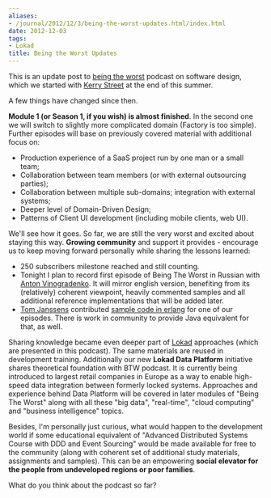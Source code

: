```yaml
---
aliases:
- /journal/2012/12/3/being-the-worst-updates.html/index.html
date: 2012-12-03
tags:
- Lokad
title: Being the Worst Updates
---
```

<p>This is an update post to <a href="http://beingtheworst.com/">being the worst</a> podcast on software design, which we started with <a href="https://twitter.com/kcstreet">Kerry Street</a> at the end of this summer.</p>

<p>A few things have changed since then. </p>

<p><strong>Module 1 (or Season 1, if you wish) is almost finished</strong>. In the second one we will switch to slightly more complicated domain (Factory is too simple). Further episodes will base on previously covered material with additional focus on:</p>

<ul>
<li>Production experience of a SaaS project run by one man or a small team;</li>
<li>Collaboration between team members (or with external outsourcing parties);</li>
<li>Collaboration between multiple sub-domains; integration with external systems;</li>
<li>Deeper level of Domain-Driven Design;</li>
<li>Patterns of Client UI development (including mobile clients, web UI).</li>
</ul>

<p>We'll see how it goes. So far, we are still the very worst and excited about staying this way. <strong>Growing community</strong> and support it provides - encourage us to keep moving forward personally while sharing the lessons learned:</p>

<ul>
<li>250 subscribers milestone reached and still counting.</li>
<li>Tonight I plan to record first episode of Being The Worst in Russian with <a href="https://twitter.com/restuta">Anton Vinogradenko</a>. It will mirror english version, benefiting from its (relatively) coherent viewpoint, heavily commented samples and all additional reference implementations that will be added later.</li>
<li><a href="https://twitter.com/tojans">Tom Janssens</a> contributed <a href="https://github.com/ToJans/btw-samples/tree/master/E014-car-factory-tests/sample-erlang/src">sample code in erlang</a> for one of our episodes. There is work in community to provide Java equivalent for that, as well.</li>
</ul>

<p>Sharing knowledge became even deeper part of <a href="http://www.lokad.com/">Lokad</a> approaches (which are presented in this podcast). The same materials are reused in development training. Additionally our new <strong>Lokad Data Platform</strong> initiative shares theoretical foundation with BTW podcast. It is currently being introduced to largest retail companies in Europe as a way to enable high-speed data integration between formerly locked systems. Approaches and experience behind Data Platform will be covered in later modules of "Being The Worst" along with all these "big data", "real-time", "cloud computing" and "business intelligence" topics.</p>

<p>Besides, I'm personally just curious, what would happen to the development world if some educational equivalent of "Advanced Distributed Systems Course with DDD and Event Sourcing" would be made available for free to the community (along with coherent set of additional study materials, assignments and samples). This can be an empowering <strong>social elevator for the people from undeveloped regions or poor families</strong>.</p>

<p>What do you think about the podcast so far?</p>

